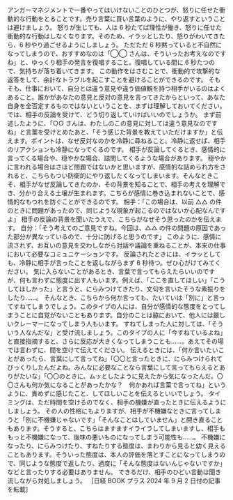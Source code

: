 ###

アンガーマネジメントで一番やってはいけないことのひとつが、怒りに任せた衝動的な行動をとることです。売り言葉に買い言葉のように、やり返すということは避けましょう。
怒りが生じても、人は 6 秒たてば理性が働き、怒りに任せた衝動的な行動はしなくなります。そのため、イラッとしたり、怒りがわいてきたら、6 秒やり過ごせるようにしましょう。
ただただ 6 秒黙っていると不自然になってしまうので、おすすめなのは「◯◯ さんは、そういったお考えなのですね」と、ゆっくり相手の発言を復唱すること。復唱している間に 6 秒たつので、気持ちが落ち着いてきます。
この動作をはさむことで、衝動的で攻撃的な返答をして、余計なトラブルを起こすことを避けることができるのです。
そもそも、仕事において、自分とは違う意見や違う価値観を持つ相手がいるのはよくあること。誰かがあなたの意見と反対の意見を言ってきたからといって、あなた自身を全否定するものではないということを、まずは理解しておいてください。
では、相手の反論を受けて、どう切り返していけばいいのでしょうか。
まず前述したように、「○○ さんは、わたしのこの意見に対しては違う意見なのですね」と言葉を受けとめたあと、「そう感じた背景を教えていただけますか」と伝えます。ポイントは、なぜ反対なのかを冷静に尋ねること。冷静に返せば、相手のリアクションも冷静になってくるのです。
相手が反論してくるとき、感情的に言ってくる場合や、穏やかな場合、詰問してくるような場合があります。
穏やかに言われる場合はさほど問題ではないかと思いますが、感情的な詰められ方をされると、こちらもつい防衛的にやり返したくなってしまいます。そんなときこそ、相手がなぜ反論してきたのか、その背景を知ることで、相手の考えを理解でき、分かり合える土壌が生まれます。こちらが感情に巻き込まれないことで、感情的なもつれを防ぐことができるのです。
相手：「この場合は、以前 △△ の件のときに問題があったので、同じような現象が起こるのではないか心配なんですよ」
相手の反論の背景を聞いたうえで、こちらがなぜそう思ったのかを伝えます。
自分：「そう考えてのご意見ですね。今回は、△△ の件の問題の原因であった部分が異なっているので、十分に防げると思うのです」
このように、感情に流されず、お互いの意見を交わしながら対話や議論を重ねることが、本来の仕事において必要なコミュニケーションです。
反論されたときには、イラッとしても、冷静に相手が言ったことを返しながらまず 6 秒待つ。ぜひ心がけてみてください。
気に入らないことがあるとき、言葉で言ってもらえたらいいのですが、何も言わずに態度に出す人もいます。例えば、「ここを直してほしい」「こうしてほしかった」と言うと、にらみつけてきたり、文句を言いたそうな素振りをしたり……。
そんなとき、こちらから何か言っても、たいていは「別に」と言ってすねてしまうでしょう。このタイプの人には、自分が感情的な態度をとってしまうことに自覚がないこともあります。自分のことは脇において、他人には厳しいクレーマーになってしまう人もいます。
すねてしまった人に対しては、「そういう人なんだな」と受け流しましょう。このタイプの人に「今すねているよね」と直接指摘すると、さらに反応が大きくなってしまうことも……。あえてその場では言わずに、間を空けて伝えてください。
伝えるときには、「何か言いたいことがあったら、言葉にして言ってね」「〇〇と言ったときに、にらみつけられてびっくりしたんだよね。みんなに必要なことなら言葉にして言ってもらえるとありがたいな」「〇〇のときに、ムッとしたように見えたから気になったんだ。〇〇さんも何か気になることがあったかな？　何かあれば言葉で言ってね」というように、責めずに感じたこと、してほしいことを伝えるといいでしょう。
タイミングは、ただ時間を空けるのでなく、相手の機嫌が直ったときに伝えるようにしましょう。
その人の性格にもよりますが、相手が不機嫌なときに言ってしまうと「別に不機嫌じゃないです」「そんなことはしていません」と開き直ることもあります。そうすると、こちらはますますイライラしてしまいますし、相手ももっと不機嫌になって、後味の悪いものになってしまう可能性も……。
不機嫌になったり、にらみつけたり、すねたりする態度は、まわりから見ると幼く見えることもあります。そういった態度は、本人の評価を落とすことになってしまうので、同じような態度で返したり、過度に「そんな態度はないんじゃないですか」などと言ったりする必要はありません。
できるだけ、相手のひどい言動は聞き流しながら対処しましょう。
［日経 BOOK プラス 2024 年 9 月 2 日付の記事を転載］
